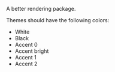 A better rendering package.

Themes should have the following colors:

- White
- Black
- Accent 0
- Accent bright
- Accent 1
- Accent 2
